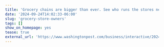```yaml
---
title: 'Grocery chains are bigger than ever. See who runs the stores near you.'
date: '2024-09-24T14:02:33-06:00'
slug: 'grocery-store-owners'
tags: []
show_on_homepage: yes
tease: true
external_url: 'https://www.washingtonpost.com/business/interactive/2024/grocery-store-owners-map-kroger-albertsons-merger/'
---
```

